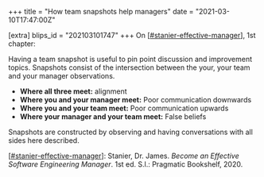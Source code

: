 +++
title = "How team snapshots help managers"
date = "2021-03-10T17:47:00Z"

[extra]
blips_id = "202103101747"
+++
On [[#stanier-effective-manager](/blips/tags/stanier-effective-manager)], 1st chapter:

Having a team snapshot is useful to pin point discussion and improvement topics. Snapshots consist of the intersection between the your, your team and your manager observations.

- **Where all three meet:** alignment
- **Where you and your manager meet:** Poor communication downwards
- **Where you and your team meet:** Poor communication upwards
- **Where your manager and your team meet:** False beliefs

Snapshots are constructed by observing and having conversations with all sides here described.

[[#stanier-effective-manager](/blips/tags/stanier-effective-manager)]: Stanier, Dr. James. _Become an Effective Software Engineering Manager_. 1st ed. S.l.: Pragmatic Bookshelf, 2020.

